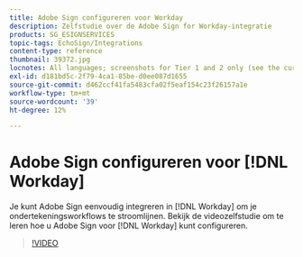 ```yaml
---
title: Adobe Sign configureren voor Workday
description: Zelfstudie over de Adobe Sign for Workday-integratie
products: SG_ESIGNSERVICES
topic-tags: EchoSign/Integrations
content-type: reference
thumbnail: 39372.jpg
locnotes: All languages; screenshots for Tier 1 and 2 only (see the currently published localized page for guidance)
exl-id: d181bd5c-2f79-4ca1-85be-d0ee087d1655
source-git-commit: d462ccf41fa5483cfa02f5eaf154c23f26157a1e
workflow-type: tm+mt
source-wordcount: '39'
ht-degree: 12%

---
```


# Adobe Sign configureren voor [!DNL Workday]

Je kunt Adobe Sign eenvoudig integreren in [!DNL Workday] om je ondertekeningsworkflows te stroomlijnen. Bekijk de videozelfstudie om te leren hoe u Adobe Sign voor [!DNL Workday] kunt configureren.

>[!VIDEO](https://video.tv.adobe.com/v/39372?hidetitle=true)
